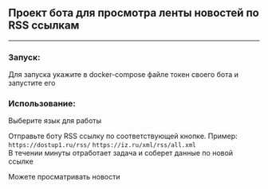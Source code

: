 ## Проект бота для просмотра ленты новостей по RSS ссылкам

---

### Запуск:
Для запуска укажите в docker-compose файле токен своего бота и запустите его

### Использование:
Выберите язык для работы

Отправьте боту RSS ссылку по соответствующей кнопке. Пример: `https://dostup1.ru/rss/` `https://iz.ru/xml/rss/all.xml`
<br>
В течении минуты отработает задача и соберет данные по новой ссылке

Можете просматривать новости